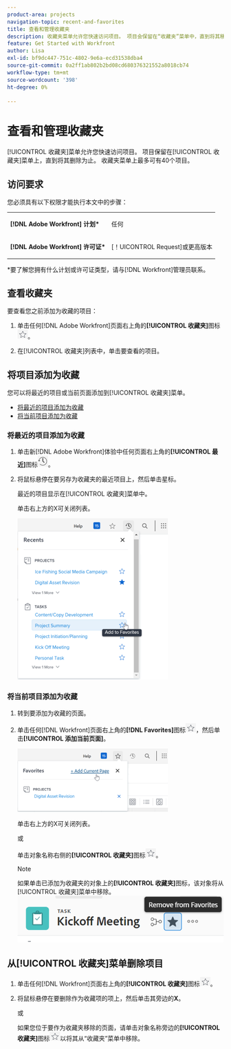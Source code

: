 ```yaml
---
product-area: projects
navigation-topic: recent-and-favorites
title: 查看和管理收藏夹
description: 收藏夹菜单允许您快速访问项目。 项目会保留在“收藏夹”菜单中，直到将其移除为止。 收藏夹菜单上最多可有40个项目。
feature: Get Started with Workfront
author: Lisa
exl-id: bf9dc447-751c-4802-9e6a-ecd31538dba4
source-git-commit: 0a2ff1ab802b2bd08cd680376321552a8018cb74
workflow-type: tm+mt
source-wordcount: '398'
ht-degree: 0%

---
```


# 查看和管理收藏夹

[!UICONTROL 收藏夹]菜单允许您快速访问项目。 项目保留在[!UICONTROL 收藏夹]菜单上，直到将其删除为止。 收藏夹菜单上最多可有40个项目。

## 访问要求

您必须具有以下权限才能执行本文中的步骤：

<table style="table-layout:auto"> 
 <col> 
 </col> 
 <col> 
 </col> 
 <tbody> 
  <tr> 
   <td role="rowheader"><strong>[!DNL Adobe Workfront] 计划*</strong></td> 
   <td> <p>任何</p> </td> 
  </tr> 
  <tr> 
   <td role="rowheader"><strong>[!DNL Adobe Workfront] 许可证*</strong></td> 
   <td> <p>[！UICONTROL Request]或更高版本</p> </td> 
  </tr> 
 </tbody> 
</table>

&#42;要了解您拥有什么计划或许可证类型，请与[!DNL Workfront]管理员联系。

## 查看收藏夹

要查看您之前添加为收藏的项目：

1. 单击任何[!DNL Adobe Workfront]页面右上角的&#x200B;**[!UICONTROL 收藏夹]**&#x200B;图标![收藏夹](assets/favorites-icon.png)。

1. 在[!UICONTROL 收藏夹]列表中，单击要查看的项目。

## 将项目添加为收藏

您可以将最近的项目或当前页面添加到[!UICONTROL 收藏夹]菜单。

* [将最近的项目添加为收藏](#add-recent-items-as-a-favorite)
* [将当前项目添加为收藏](#add-the-current-item-as-a-favorite)

### 将最近的项目添加为收藏

1. 单击新[!DNL Adobe Workfront]体验中任何页面右上角的&#x200B;**[!UICONTROL 最近]**&#x200B;图标![[!UICONTROL 最近]](assets/recents-icon-40x43.png)。
1. 将鼠标悬停在要另存为收藏夹的最近项目上，然后单击星标。

   最近的项目显示在[!UICONTROL 收藏夹]菜单中。

   单击右上方的X可关闭列表。

   ![收藏最近的项目](assets/favorite-recent-item-2022-350x375.png)

### 将当前项目添加为收藏

1. 转到要添加为收藏的页面。
1. 单击任何[!DNL Workfront]页面右上角的&#x200B;**[!DNL Favorites]**&#x200B;图标![收藏夹](assets/favorites-icon.png)，然后单击&#x200B;**[!UICONTROL 添加当前页面]**。

   ![将当前页面添加到收藏夹](assets/add-current-page-favorite-2022-350x147.png)

   单击右上方的X可关闭列表。

   或

   单击对象名称右侧的&#x200B;**[!UICONTROL 收藏夹]**&#x200B;图标![收藏夹](assets/favorites-icon.png)。

   >[!NOTE]
   >
   >如果单击已添加为收藏夹的对象上的&#x200B;**[!UICONTROL 收藏夹]**&#x200B;图标，该对象将从[!UICONTROL 收藏夹]菜单中移除。\
   >![从收藏夹中删除](assets/nwe-remove-from-favorites-350x52.png)

## 从[!UICONTROL 收藏夹]菜单删除项目

1. 单击任何[!DNL Workfront]页面右上角的&#x200B;**[!UICONTROL 收藏夹]**&#x200B;图标![收藏夹](assets/favorites-icon.png)。

1. 将鼠标悬停在要删除作为收藏项的项上，然后单击其旁边的&#x200B;**X**。

   或

   如果您位于要作为收藏夹移除的页面，请单击对象名称旁边的&#x200B;**[!UICONTROL 收藏夹]**&#x200B;图标![收藏夹](assets/favorites-icon.png)以将其从“收藏夹”菜单中移除。
